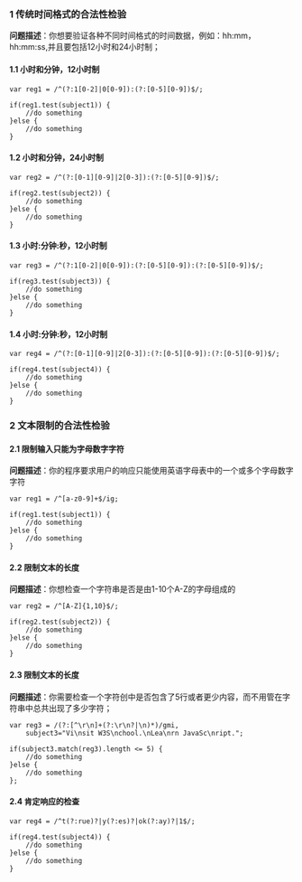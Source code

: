 ### 1 传统时间格式的合法性检验
**问题描述**：你想要验证各种不同时间格式的时间数据，例如：hh:mm，hh:mm:ss,并且要包括12小时和24小时制；  
#### 1.1 小时和分钟，12小时制  


    
```
var reg1 = /^(?:1[0-2]|0[0-9]):(?:[0-5][0-9])$/;

if(reg1.test(subject1)) {
    //do something
}else {
    //do something
}
```
#### 1.2 小时和分钟，24小时制

```
var reg2 = /^(?:[0-1][0-9]|2[0-3]):(?:[0-5][0-9])$/;  

if(reg2.test(subject2)) {
	//do something
}else {
	//do something
}
```
#### 1.3 小时:分钟:秒，12小时制  

```
var reg3 = /^(?:1[0-2]|0[0-9]):(?:[0-5][0-9]):(?:[0-5][0-9])$/;  

if(reg3.test(subject3)) {
	//do something
}else {
	//do something
}
```
#### 1.4 小时:分钟:秒，12小时制  

```
var reg4 = /^(?:[0-1][0-9]|2[0-3]):(?:[0-5][0-9]):(?:[0-5][0-9])$/; 

if(reg4.test(subject4)) {
	//do something
}else {
	//do something
}
```
### 2 文本限制的合法性检验  
#### 2.1 限制输入只能为字母数字字符
**问题描述**：你的程序要求用户的响应只能使用英语字母表中的一个或多个字母数字字符  

```
var reg1 = /^[a-z0-9]+$/ig;  

if(reg1.test(subject1)) {
	//do something
}else {
	//do something
}
```

#### 2.2 限制文本的长度  
**问题描述**：你想检查一个字符串是否是由1-10个A-Z的字母组成的
```
var reg2 = /^[A-Z]{1,10}$/;  

if(reg2.test(subject2)) {
	//do something
}else {
	//do something
}
```
#### 2.3 限制文本的长度    
**问题描述**：你需要检查一个字符创中是否包含了5行或者更少内容，而不用管在字符串中总共出现了多少字符；

```
var reg3 = /(?:[^\r\n]+(?:\r\n?|\n)*)/gmi,
    subject3="Vi\nsit W3S\nchool.\nLea\nrn JavaSc\nript.";   
    
if(subject3.match(reg3).length <= 5) {
	//do something
}else {
	//do something
};
```
#### 2.4 肯定响应的检查  

```
var reg4 = /^t(?:rue)?|y(?:es)?|ok(?:ay)?|1$/;  

if(reg4.test(subject4)) {
	//do something
}else {
	//do something
}
```


